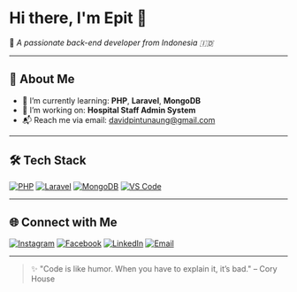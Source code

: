 # Hi there, I'm Epit 👋

🎯 *A passionate back-end developer from Indonesia 🇮🇩*

---

## 🚀 About Me

- 🌱 I’m currently learning: **PHP**, **Laravel**, **MongoDB**
- 🏥 I’m working on: **Hospital Staff Admin System**
- 📬 Reach me via email: [davidpintunaung@gmail.com](mailto:davidpintunaung@gmail.com)

---

## 🛠️ Tech Stack

[![PHP](https://img.shields.io/badge/PHP-777BB4?style=for-the-badge&logo=php&logoColor=white)](https://www.php.net/)
[![Laravel](https://img.shields.io/badge/Laravel-FF2D20?style=for-the-badge&logo=laravel&logoColor=white)](https://laravel.com/)
[![MongoDB](https://img.shields.io/badge/MongoDB-4DB33D?style=for-the-badge&logo=mongodb&logoColor=white)](https://www.mongodb.com/)
[![VS Code](https://img.shields.io/badge/VSCode-007ACC?style=for-the-badge&logo=visual-studio-code&logoColor=white)](https://code.visualstudio.com/)

---

## 🌐 Connect with Me

[![Instagram](https://img.shields.io/badge/-@david_pintunaung-E4405F?style=for-the-badge&logo=instagram&logoColor=white)](https://instagram.com/david_pintunaung)
[![Facebook](https://img.shields.io/badge/-David%20Pintunaung-1877F2?style=for-the-badge&logo=facebook&logoColor=white)](https://facebook.com/david.pintunaung)
[![LinkedIn](https://img.shields.io/badge/-David%20Pintunaung-0A66C2?style=for-the-badge&logo=linkedin&logoColor=white)](https://linkedin.com/in/david-pintunaung)
[![Email](https://img.shields.io/badge/Gmail-davidpintunaung@gmail.com-D14836?style=for-the-badge&logo=gmail&logoColor=white)](mailto:davidpintunaung@gmail.com)

---

> ✨ "Code is like humor. When you have to explain it, it’s bad." – Cory House
